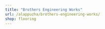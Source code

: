 ```yaml
---
title: "Brothers Engineering Works"
url: /alappuzha/brothers-engineering-works/
shop: flooring
---
```

